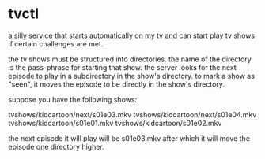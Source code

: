 # tvctl

a silly service that starts automatically on my tv
and can start play tv shows if certain challenges are met.

the tv shows must be structured into directories.
the name of the directory is the pass-phrase for starting that show.
the server looks for the next episode to play in a subdirectory in the show's directory.
to mark a show as "seen", it moves the episode to be directly in the show's directory.

suppose you have the following shows:

  tvshows/kidcartoon/next/s01e03.mkv
  tvshows/kidcartoon/next/s01e04.mkv
  tvshows/kidcartoon/s01e01.mkv
  tvshows/kidcartoon/s01e02.mkv

the next episode it will play will be s01e03.mkv after which it will move the episode one directory higher.
